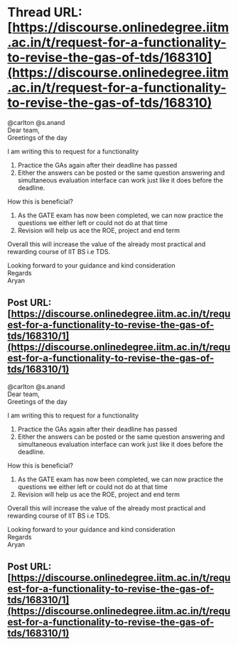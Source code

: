 # Thread URL: [https://discourse.onlinedegree.iitm.ac.in/t/request-for-a-functionality-to-revise-the-gas-of-tds/168310](https://discourse.onlinedegree.iitm.ac.in/t/request-for-a-functionality-to-revise-the-gas-of-tds/168310)

@carlton @s.anand  
Dear team,  
Greetings of the day

I am writing this to request for a functionality

1. Practice the GAs again after their deadline has passed
2. Either the answers can be posted or the same question answering and simultaneous evaluation interface can work just like it does before the deadline.

How this is beneficial?

1. As the GATE exam has now been completed, we can now practice the questions we either left or could not do at that time
2. Revision will help us ace the ROE, project and end term

Overall this will increase the value of the already most practical and rewarding course of IIT BS i.e TDS.

Looking forward to your guidance and kind consideration  
Regards  
Aryan

Post URL: [https://discourse.onlinedegree.iitm.ac.in/t/request-for-a-functionality-to-revise-the-gas-of-tds/168310/1](https://discourse.onlinedegree.iitm.ac.in/t/request-for-a-functionality-to-revise-the-gas-of-tds/168310/1)
---
@carlton @s.anand  
Dear team,  
Greetings of the day

I am writing this to request for a functionality

1. Practice the GAs again after their deadline has passed
2. Either the answers can be posted or the same question answering and simultaneous evaluation interface can work just like it does before the deadline.

How this is beneficial?

1. As the GATE exam has now been completed, we can now practice the questions we either left or could not do at that time
2. Revision will help us ace the ROE, project and end term

Overall this will increase the value of the already most practical and rewarding course of IIT BS i.e TDS.

Looking forward to your guidance and kind consideration  
Regards  
Aryan

Post URL: [https://discourse.onlinedegree.iitm.ac.in/t/request-for-a-functionality-to-revise-the-gas-of-tds/168310/1](https://discourse.onlinedegree.iitm.ac.in/t/request-for-a-functionality-to-revise-the-gas-of-tds/168310/1)
---

